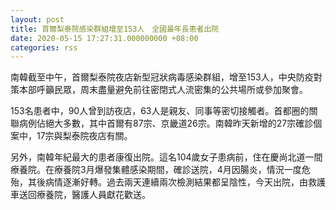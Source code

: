```yaml
---
layout: post
title: 首爾梨泰院感染群組增至153人　全國最年長患者出院
date: 2020-05-15 17:27:31.000000000 +08:00
categories: rss
---
```


南韓截至中午，首爾梨泰院夜店新型冠狀病毒感染群組，增至153人，中央防疫對策本部呼籲民眾，周末盡量避免前往密閉式人流密集的公共場所或參加聚會。

153名患者中，90人曾到訪夜店，63人是親友、同事等密切接觸者。首都圈的關聯病例佔絕大多數，其中首爾有87宗、京畿道26宗。南韓昨天新增的27宗確診個案中，17宗與梨泰院夜店有關。

另外，南韓年紀最大的患者康復出院。這名104歲女子患病前，住在慶尚北道一間療養院。在療養院3月爆發集體感染期間，確診送院，4月因腸炎，情況一度危殆，其後病情逐漸好轉。過去兩天連續兩次檢測結果都呈陰性，今天出院，由救護車送回療養院，醫護人員獻花歡送。
